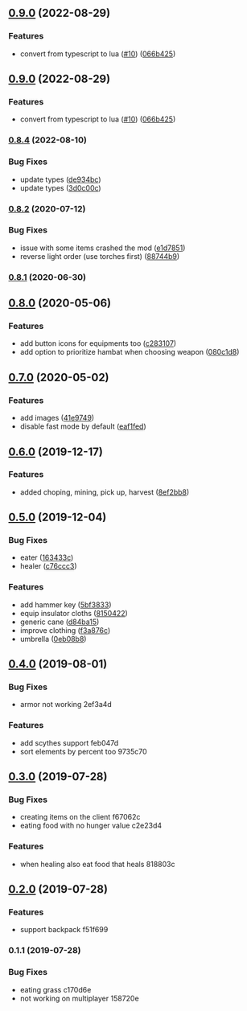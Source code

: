 ## [0.9.0](https://github.com/danielpza/dst-omnikey/compare/v0.8.4...v0.9.0) (2022-08-29)


### Features

* convert from typescript to lua ([#10](https://github.com/danielpza/dst-omnikey/issues/10)) ([066b425](https://github.com/danielpza/dst-omnikey/commit/066b425b377ed065e8df242f3fae7abab7d95ee8))

## [0.9.0](https://github.com/danielpza/dst-omnikey/compare/v0.8.4...v0.9.0) (2022-08-29)


### Features

* convert from typescript to lua ([#10](https://github.com/danielpza/dst-omnikey/issues/10)) ([066b425](https://github.com/danielpza/dst-omnikey/commit/066b425b377ed065e8df242f3fae7abab7d95ee8))

### [0.8.4](https://github.com/danielpza/dst-omnikey/compare/v0.8.2...v0.8.4) (2022-08-10)

### Bug Fixes

- update types ([de934bc](https://github.com/danielpza/dst-omnikey/commit/de934bcdf23d5295a160f3171748ffa5781db402))
- update types ([3d0c00c](https://github.com/danielpza/dst-omnikey/commit/3d0c00cf69274f362577198605002df18028c23f))

### [0.8.2](https://github.com/danielpza/dst-omnikey/compare/v0.8.1...v0.8.2) (2020-07-12)

### Bug Fixes

- issue with some items crashed the mod ([e1d7851](https://github.com/danielpza/dst-omnikey/commit/e1d7851))
- reverse light order (use torches first) ([88744b9](https://github.com/danielpza/dst-omnikey/commit/88744b9))

### [0.8.1](https://github.com/danielpza/dst-omnikey/compare/v0.8.0...v0.8.1) (2020-06-30)

## [0.8.0](https://github.com/danielpza/dst-omnikey/compare/v0.7.0...v0.8.0) (2020-05-06)

### Features

- add button icons for equipments too ([c283107](https://github.com/danielpza/dst-omnikey/commit/c283107))
- add option to prioritize hambat when choosing weapon ([080c1d8](https://github.com/danielpza/dst-omnikey/commit/080c1d8))

## [0.7.0](https://github.com/danielpza/dst-omnikey/compare/v0.6.0...v0.7.0) (2020-05-02)

### Features

- add images ([41e9749](https://github.com/danielpza/dst-omnikey/commit/41e9749))
- disable fast mode by default ([eaf1fed](https://github.com/danielpza/dst-omnikey/commit/eaf1fed))

## [0.6.0](https://github.com/danielpza/dst-omnikey/compare/v0.5.0...v0.6.0) (2019-12-17)

### Features

- added choping, mining, pick up, harvest ([8ef2bb8](https://github.com/danielpza/dst-omnikey/commit/8ef2bb8))

## [0.5.0](https://github.com/danielpza/dst-omnikey/compare/v0.4.0...v0.5.0) (2019-12-04)

### Bug Fixes

- eater ([163433c](https://github.com/danielpza/dst-omnikey/commit/163433c))
- healer ([c76ccc3](https://github.com/danielpza/dst-omnikey/commit/c76ccc3))

### Features

- add hammer key ([5bf3833](https://github.com/danielpza/dst-omnikey/commit/5bf3833))
- equip insulator cloths ([8150422](https://github.com/danielpza/dst-omnikey/commit/8150422))
- generic cane ([d84ba15](https://github.com/danielpza/dst-omnikey/commit/d84ba15))
- improve clothing ([f3a876c](https://github.com/danielpza/dst-omnikey/commit/f3a876c))
- umbrella ([0eb08b8](https://github.com/danielpza/dst-omnikey/commit/0eb08b8))

## [0.4.0](///compare/v0.3.0...v0.4.0) (2019-08-01)

### Bug Fixes

- armor not working 2ef3a4d

### Features

- add scythes support feb047d
- sort elements by percent too 9735c70

## [0.3.0](///compare/v0.2.0...v0.3.0) (2019-07-28)

### Bug Fixes

- creating items on the client f67062c
- eating food with no hunger value c2e23d4

### Features

- when healing also eat food that heals 818803c

## [0.2.0](///compare/v0.1.1...v0.2.0) (2019-07-28)

### Features

- support backpack f51f699

### 0.1.1 (2019-07-28)

### Bug Fixes

- eating grass c170d6e
- not working on multiplayer 158720e
